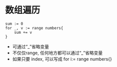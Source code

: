 # 数组遍历

```
sum := 0
for _, v := range numbers{
    sum += v
}
```

* 可通过“_”省略变量
* 不仅仅range, 任何地方都可以通过“_”省略变量
* 如果只要 index, 可以写成 for i:= range numbers{}

